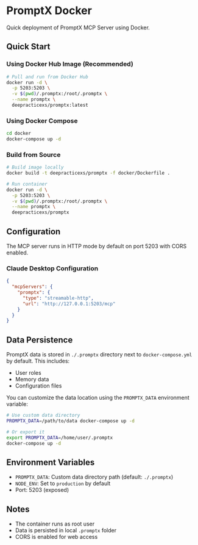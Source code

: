 # PromptX Docker

Quick deployment of PromptX MCP Server using Docker.

## Quick Start

### Using Docker Hub Image (Recommended)
```bash
# Pull and run from Docker Hub
docker run -d \
  -p 5203:5203 \
  -v $(pwd)/.promptx:/root/.promptx \
  --name promptx \
  deepracticexs/promptx:latest
```

### Using Docker Compose
```bash
cd docker
docker-compose up -d
```

### Build from Source
```bash
# Build image locally
docker build -t deepracticexs/promptx -f docker/Dockerfile .

# Run container
docker run -d \
  -p 5203:5203 \
  -v $(pwd)/.promptx:/root/.promptx \
  --name promptx \
  deepracticexs/promptx
```

## Configuration

The MCP server runs in HTTP mode by default on port 5203 with CORS enabled.

### Claude Desktop Configuration
```json
{
  "mcpServers": {
    "promptx": {
      "type": "streamable-http",
      "url": "http://127.0.0.1:5203/mcp"
    }
  }
}
```

## Data Persistence

PromptX data is stored in `./.promptx` directory next to `docker-compose.yml` by default.
This includes:
- User roles
- Memory data
- Configuration files

You can customize the data location using the `PROMPTX_DATA` environment variable:
```bash
# Use custom data directory
PROMPTX_DATA=/path/to/data docker-compose up -d

# Or export it
export PROMPTX_DATA=/home/user/.promptx
docker-compose up -d
```

## Environment Variables

- `PROMPTX_DATA`: Custom data directory path (default: `./.promptx`)
- `NODE_ENV`: Set to `production` by default
- Port: 5203 (exposed)

## Notes

- The container runs as root user
- Data is persisted in local `.promptx` folder
- CORS is enabled for web access